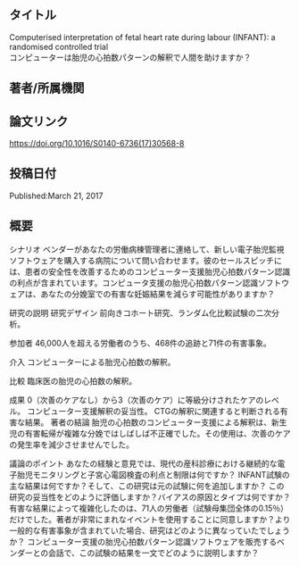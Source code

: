 ## タイトル
Computerised interpretation of fetal heart rate during labour (INFANT): a randomised controlled trial  
コンピューターは胎児の心拍数パターンの解釈で人間を助けますか？

## 著者/所属機関

## 論文リンク
https://doi.org/10.1016/S0140-6736(17)30568-8

## 投稿日付
Published:March 21, 2017

## 概要
シナリオ
ベンダーがあなたの労働病棟管理者に連絡して、新しい電子胎児監視ソフトウェアを購入する病院について問い合わせます。彼のセールスピッチには、患者の安全性を改善するためのコンピューター支援胎児心拍数パターン認識の利点が含まれています。コンピュータ支援の胎児心拍数パターン認識ソフトウェアは、あなたの分娩室での有害な妊娠結果を減らす可能性がありますか？

研究の説明
研究デザイン
前向きコホート研究、ランダム化比較試験の二次分析。

参加者
46,000人を超える労働者のうち、468件の追跡と71件の有害事象。

介入
コンピューターによる胎児心拍数の解釈。

比較
臨床医の胎児の心拍数の解釈。

成果
0（次善のケアなし）から3（次善のケア）に等級分けされたケアのレベル。
コンピューター支援解釈の妥当性。
CTGの解釈に関連すると判断される有害な結果。
著者の結論
胎児の心拍数のコンピューター支援による解釈は、新生児の有害転帰が複雑な分娩ではしばしば不正確でした。その使用は、次善のケアの発生率を減少させませんでした。

議論のポイント
あなたの経験と意見では、現代の産科診療における継続的な電子胎児モニタリングと子宮心電図検査の利点と制限は何ですか？
INFANT試験の主な結果は何ですか？そして、この研究は元の試験に何を追加しますか？
この研究の妥当性をどのように評価しますか？バイアスの原因とタイプは何ですか？
有害な結果によって複雑化したのは、71人の労働者（試験母集団全体の0.15％）だけでした。著者が非常にまれなイベントを使用することに同意しますか？より一般的な有害事象が含まれていた場合、研究はどのように異なっていたでしょうか？
コンピューター支援の胎児心拍数パターン認識ソフトウェアを販売するベンダーとの会話で、この試験の結果を一文でどのように説明しますか？
